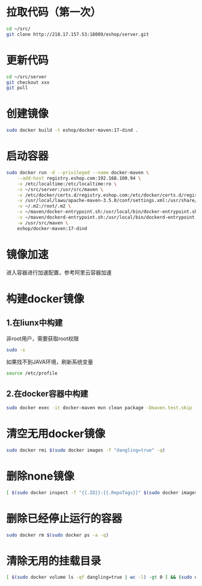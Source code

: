 拉取代码（第一次）
======

```bash    
cd ~/src/
git clone http://218.17.157.53:18089/eshop/server.git
```

更新代码
======

```bash    
cd ~/src/server
git checkout xxx
git pull
```

创建镜像
======
```Bash
sudo docker build -t eshop/docker-maven:17-dind .
```


启动容器
======
```bash
sudo docker run -d --privileged --name docker-maven \
    --add-host registry.eshop.com:192.168.100.94 \
    -v /etc/localtime:/etc/localtime:ro \
    -v ~/src/server:/usr/src/maven \
    -v /etc/docker/certs.d/registry.eshop.com:/etc/docker/certs.d/registry.eshop.com:ro \
    -v /usr/local/lawu/apache-maven-3.5.0/conf/settings.xml:/usr/share/maven/conf/settings.xml \
    -v ~/.m2:/root/.m2 \
    -v ~/maven/docker-entrypoint.sh:/usr/local/bin/docker-entrypoint.sh \
    -v ~/maven/dockerd-entrypoint.sh:/usr/local/bin/dockerd-entrypoint.sh \
    -w /usr/src/maven \
    eshop/docker-maven:17-dind
```

镜像加速
======
进入容器进行加速配置，参考阿里云容器加速

构建docker镜像
======

1.在liunx中构建
------

非root用户，需要获取root权限
```bash
sudo -s
```

如果找不到JAVA环境，刷新系统变量
```bash
source /etc/profile
```

2.在docker容器中构建
------
```bash    
sudo docker exec -it docker-maven mvn clean package -Dmaven.test.skip -DpushImage
```


清空无用docker镜像
======
```bash 
sudo docker rmi $(sudo docker images -f "dangling=true" -q)
```

删除none镜像
======
```bash
[ $(sudo docker inspect -f "{{.ID}}:{{.RepoTags}}" $(sudo docker images -q) | grep "\[\]" | wc -l) -gt 0 ] && (sudo docker rmi $(sudo docker inspect -f "{{.ID}}:{{.RepoTags}}" $(sudo docker images -q) | grep "\[\]" | cut -d ":" -f 2))
```

删除已经停止运行的容器
======
```bash
sudo docker rm $(sudo docker ps -a -q)
```

清除无用的挂载目录
======
```bash
[ $(sudo docker volume ls -qf dangling=true | wc -l) -gt 0 ] && (sudo docker volume rm $(sudo docker volume ls -qf dangling=true))
```